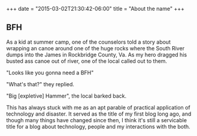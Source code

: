 +++
date = "2015-03-02T21:30:42-06:00"
title = "About the name"
+++

## BFH

As a kid at summer camp, one of the counselors told a story about
wrapping an canoe around one of the huge rocks where the South River
dumps into the James in Rockbridge County, Va.  As my hero dragged his
busted ass canoe out of river, one of the local called out to
them.

"Looks like you gonna need a BFH"

"What's that?" they replied.

"Big [expletive] Hammer", the local barked back.

This has always stuck with me as an apt parable of practical
application of technology and disaster.  It served as the title of my
first blog long ago, and though many things have changed since then, I
think it's still a servicable title for a blog about technology,
people and my interactions with the both.
